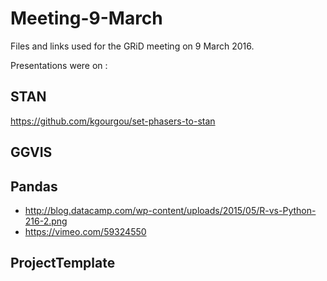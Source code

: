 # Meeting-9-March
Files and links used for the GRiD meeting on 9 March 2016.

Presentations were on : 

## STAN

https://github.com/kgourgou/set-phasers-to-stan

## GGVIS


## Pandas
* http://blog.datacamp.com/wp-content/uploads/2015/05/R-vs-Python-216-2.png
* https://vimeo.com/59324550

## ProjectTemplate 
